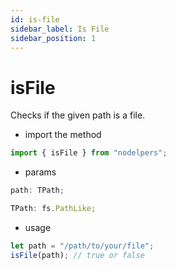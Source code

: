 ```yaml
---
id: is-file
sidebar_label: Is File
sidebar_position: 1
---
```


# isFile

Checks if the given path is a file.

- import the method

```js
import { isFile } from "nodelpers";
```

- params

```js
path: TPath;

TPath: fs.PathLike;
```

- usage

```js
let path = "/path/to/your/file";
isFile(path); // true or false
```
